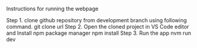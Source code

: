 Instructions for running the webpage

Step 1. clone github repository from development branch using following command.
git clone url
Step 2. Open the cloned project in VS Code editor and Install npm package manager
npm install
Step 3. Run the app
nvm run dev
